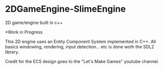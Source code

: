 # 2DGameEngine-SlimeEngine
2D game/engine built in c++

*Work in Progress

This 2D engine uses an Entity Component System implemented in C++. All basics windowing, rendering, input detection... etc is done woth the SDL2 library.

Credit for the ECS design goes to the "Let's Make Games" youtube channel.
